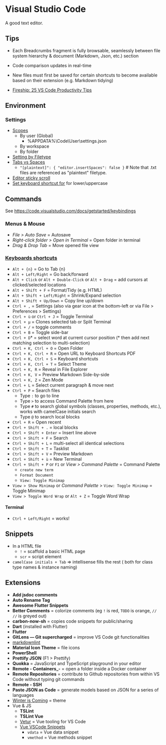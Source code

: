 # Visual Studio Code

A good text editor.

## Tips

* Each Breadcrumbs fragment is fully browsable, seamlessly between file system hierarchy & document (Markdown, Json, etc.) section
* Code comparison updates in real-time
* New files must first be saved for certain shortcuts to become available based on their extension (e.g. Markdown tidying)

* [Fireship: 25 VS Code Productivity Tips](https://www.youtube.com/watch?v=ifTF3ags0XI)

## Environment

### Settings

* [Scopes](https://developer.hyvor.com/vscode-editing-settings-json)
  * By user (Global)
    * %APPDATA%\Code\User\settings.json
  * By workspace
  * By folder
* [Setting by Filetype](https://code.visualstudio.com/docs/getstarted/settings#_language-specific-editor-settings)
* [Tabs vs Spaces](https://stackoverflow.com/a/29972553)
  * `"[plaintext]": { "editor.insertSpaces": false }`   # Note that .txt files are referenced as "plaintext" filetype.
* [Editor sticky scroll](https://code.visualstudio.com/updates/v1_70#_editor-sticky-scroll)
* [Set keyboard shortcut for](https://stackoverflow.com/a/41688564/3559724) for lower/uppercase

## Commands

See <https://code.visualstudio.com/docs/getstarted/keybindings>

### Menus & Mouse

* _File > Auto Save_ = Autosave
* _Right-click folder > Open in Terminal_ = Open folder in terminal
* _Drag & Drop Tab_ = Move opened file view

### [Keyboards shortcuts](https://code.visualstudio.com/shortcuts/keyboard-shortcuts-windows.pdf)

* `Alt + {n}` = Go to Tab {n}
* `Alt + Left/Right` = Go back/forward
* `Alt + Click` or `Alt + Double-Click` or `Alt + Drag` = add cursors at clicked/selected locations
* `Alt + Shift + F` = Format/Tidy (e.g. HTML)
* `Alt + Shift + Left/Right` = Shrink/Expand selection
* `Alt + Shift + Up/Down` = Copy line up/down
* `Ctrl + ,` = Settings (also via gear icon at the bottom-left or via File > Preferences > Settings)
* `Ctrl + ù` or `Ctrl + J` = Toggle Terminal
* `Ctrl + µ` = Clones selected tab or Split Terminal
* `Ctrl + /` = toggle comments
* `Ctrl + B` = Toggle side-bar
* `Ctrl + D`\* = select word at current cursor position (\* then add next matching selection to multi-selection)
* `Ctrl + K, Ctrl + O` = Open Folder
* `Ctrl + K, Ctrl + R` = Open URL to Keyboard Shortcuts PDF
* `Ctrl + K, Ctrl + S` = Keyboard shortcuts
* `Ctrl + K, Ctrl + T` = Select Theme
* `Ctrl + K, R` = Reveal in File Explorer
* `Ctrl + K, V` = Preview Markdown Side-by-side
* `Ctrl + K, Z` = Zen Mode
* `Ctrl + L` = Select current paragraph & move next
* `Ctrl + P` = Search files
  * Type `:` to go to line
  * Type `>` to access Command Palette from here
  * Type `#` to search global symbols (classes, properties, methods, etc.), works with camelCase initials search
  * Type `@` to search local blocks
* `Ctrl + R` = Open recent
* `Ctrl + Shift + .` = local blocks
* `Ctrl + Shift + Enter` = Insert line above
* `Ctrl + Shift + F` = Search
* `Ctrl + Shift + L` = multi-select all identical selections
* `Ctrl + Shift + T` = Tasklist
* `Ctrl + Shift + V` = Preview Markdown
* `Ctrl + Shift + ù` = New Terminal
* `Ctrl + Shift + P` or `F1` or _View > Command Palette_ = Command Palette
  * `create new term`
  * `Format Document`
  * `View: Toggle Minimap`
* `View > Show Minimap` or _Command Palette_ > `View: Toggle Minimap` = Toggle Minimap
* `View > Toggle Word Wrap` or `Alt + Z` = Toggle Word Wrap

#### Terminal

* `Ctrl + Left/Right` = works!

## Snippets

* In a HTML file
  * `!` = scaffold a basic HTML page
  * `scr` = script element
* `camelCase initials + Tab` => intellisense fills the rest ( both for class type names & instance naming)

## Extensions

* **Add jsdoc comments**
* **Auto Rename Tag**
* **Awesome Flutter Snippets**
* **Better Comments** = colorize comments (eg `!` is red, `TODO` is orange, `// //` is greyed out)
* **carbon-now-sh** = copies code snippets for public/sharing
* **Dart** (installed with Flutter)
* **Flutter**
* **GitLens — Git supercharged** = improve VS Code git functionalities
* [markdownlint](https://marketplace.visualstudio.com/items?itemName=DavidAnson.vscode-markdownlint)
* **Material Icon Theme** = file icons
* **PowerShell**
* **Prettify JSON** (F1 > Prettify)
* **Quokka** = JavaScript and TypeScript playground in your editor
* **Remote - Containers_-** = open a folder inside a Docker container
* **Remote Repositories** = contribute to Github repositories from within VS Code without typing git commands
* **Remote - SSH**
* **Paste JSON as Code** = generate models based on JSON for a series of languages
* [Winter is Coming](https://github.com/johnpapa/vscode-winteriscoming) = theme
* Vue & JS
  * **TSLint**
  * **TSLint Vue**
  * [Vetur](https://marketplace.visualstudio.com/items?itemName=octref.vetur) = Vue tooling for VS Code
  * [Vue VSCode Snippets](https://marketplace.visualstudio.com/items?itemName=sdras.vue-vscode-snippets)
    * `vdata` = Vue data snippet
    * `vmethod` = Vue methods snippet

